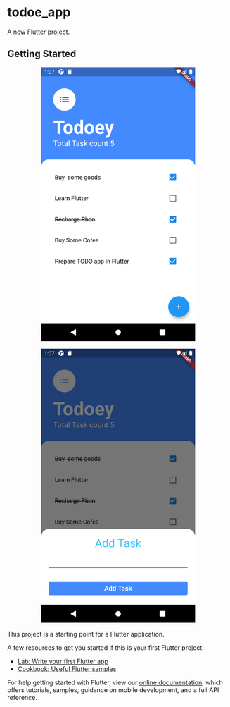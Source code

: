 # todoe_app

A new Flutter project.

## Getting Started

<p align="center">
  <img src="https://github.com/VipulDamor/todo_app_flutter/blob/master/images/Screenshot_1631259468.png" width="350"  title="hover text">
 </p>

 <p align="center">
   <img src="https://github.com/VipulDamor/todo_app_flutter/blob/master/images/Screenshot_1631259476.png" width="350"  title="hover text">
  </p>


This project is a starting point for a Flutter application.

A few resources to get you started if this is your first Flutter project:

- [Lab: Write your first Flutter app](https://flutter.dev/docs/get-started/codelab)
- [Cookbook: Useful Flutter samples](https://flutter.dev/docs/cookbook)

For help getting started with Flutter, view our
[online documentation](https://flutter.dev/docs), which offers tutorials,
samples, guidance on mobile development, and a full API reference.

